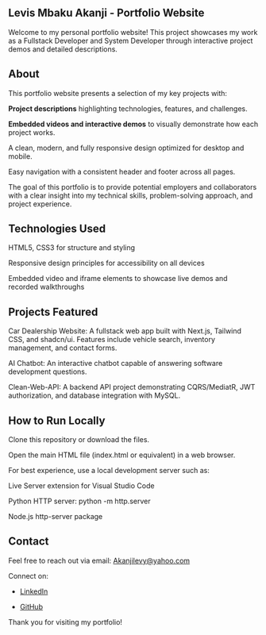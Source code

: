 ## Levis Mbaku Akanji - Portfolio Website

Welcome to my personal portfolio website! This project showcases my work as a Fullstack Developer and System Developer through interactive project demos and detailed descriptions.

## About

This portfolio website presents a selection of my key projects with:

**Project descriptions** highlighting technologies, features, and challenges.

**Embedded videos and interactive demos** to visually demonstrate how each project works.

A clean, modern, and fully responsive design optimized for desktop and mobile.

Easy navigation with a consistent header and footer across all pages.

The goal of this portfolio is to provide potential employers and collaborators with a clear insight into my technical skills, problem-solving approach, and project experience.

## Technologies Used

HTML5, CSS3 for structure and styling

Responsive design principles for accessibility on all devices

Embedded video and iframe elements to showcase live demos and recorded walkthroughs

## Projects Featured

Car Dealership Website: A fullstack web app built with Next.js, Tailwind CSS, and shadcn/ui. Features include vehicle search, inventory management, and contact forms.

AI Chatbot: An interactive chatbot capable of answering software development questions.

Clean-Web-API: A backend API project demonstrating CQRS/MediatR, JWT authorization, and database integration with MySQL.

## How to Run Locally

Clone this repository or download the files.

Open the main HTML file (index.html or equivalent) in a web browser.

For best experience, use a local development server such as:

Live Server extension for Visual Studio Code

Python HTTP server: python -m http.server

Node.js http-server package

## Contact

Feel free to reach out via email: [Akanjilevy@yahoo.com](mailto:Akanjilevy@yahoo.com)  

Connect on:  

- [LinkedIn](https://www.linkedin.com/in/levis-mbaku-akanji-6bbb66136/)  

- [GitHub](https://github.com/Levis-Akanji?tab=repositories)  

Thank you for visiting my portfolio!

